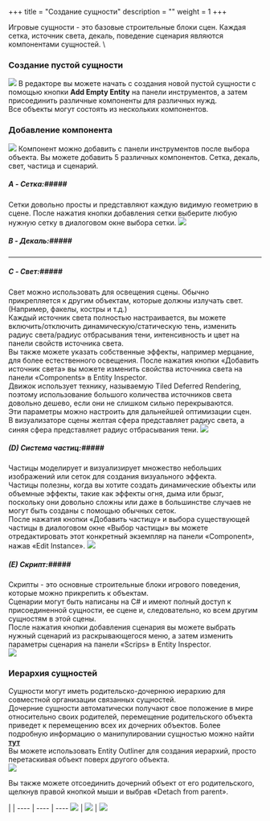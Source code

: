 +++
title = "Создание сущности"
description = ""
weight = 1
+++

Игровые сущности - это базовые строительные блоки сцен. Каждая сетка, источник света, декаль, поведение сценария являются компонентами сущностей.  \

### Создание пустой сущности  ###
![](/img/create_new_entity/add_empty_entity_toolbar.png)
В редакторе вы можете начать с создания новой пустой сущности с помощью кнопки <strong>Add Empty Entity</strong> на панели инструментов, а затем присоединить различные компоненты для различных нужд.  \
Все объекты могут состоять из нескольких компонентов.

### Добавление компонента ###
![](/img/create_new_entity/add_component.png)
Компонент можно добавить с панели инструментов после выбора объекта.
Вы можете добавить 5 различных компонентов.
Сетка, декаль, свет, частица и сценарий.

##### A - Сетка:#####
Сетки довольно просты и представляют каждую видимую геометрию в сцене. После нажатия кнопки добавления сетки выберите любую нужную сетку в диалоговом окне выбора сетки.
![](/img/create_new_entity/add_mesh.png)

##### B - Декаль:#####
---

##### C - Свет:#####
Свет можно использовать для освещения сцены. Обычно прикрепляется к другим объектам, которые должны излучать свет. (Например, факелы, костры и т.д.) \
Каждый источник света полностью настраивается, вы можете включить/отключить динамическую/статическую тень, изменить радиус света/радиус отбрасывания тени, интенсивность и цвет на панели свойств источника света. \
Вы также можете указать собственные эффекты, например мерцание, для более естественного освещения.
После нажатия кнопки «Добавить источник света» вы можете изменить свойства источника света на панели «Components» в Entity Inspector.  \
Движок использует технику, называемую Tiled Deferred Rendering, поэтому использование большого количества источников света довольно дешево, если они не слишком сильно перекрываются. \
Эти параметры можно настроить для дальнейшей оптимизации сцен. \
В визуализаторе сцены желтая сфера представляет радиус света, а синяя сфера представляет радиус отбрасывания тени.
![](/img/create_new_entity/add_light.png)

##### (D) Система частиц:#####
Частицы моделирует и визуализирует множество небольших изображений или сеток для создания визуального эффекта. \
Частицы полезны, когда вы хотите создать динамические объекты или объемные эффекты, такие как эффекты огня, дыма или брызг, поскольку они довольно сложны или даже в большинстве случаев не могут быть созданы с помощью обычных сеток. \
После нажатия кнопки «Добавить частицу» и выбора существующей частицы в диалоговом окне «Выбор частицы» вы можете отредактировать этот конкретный экземпляр на панели «Component», нажав «Edit Instance».
![](/img/create_new_entity/add_particle.png)

##### (E) Скрипт:#####
Скрипты - это основные строительные блоки игрового поведения, которые можно прикрепить к объектам. \
Сценарии могут быть написаны на C# и имеют полный доступ к присоединенной сущности, ее сцене и, следовательно, ко всем другим сущностям в этой сцены. \
После нажатия кнопки добавления сценария вы можете выбрать нужный сценарий из раскрывающегося меню, а затем изменить параметры сценария на панели «Scrips» в Entity Inspector. \
![](/img/create_new_entity/add_script.png)

### Иерархия сущностей ###
Сущности могут иметь родительско-дочернюю иерархию для совместной организации связанных сущностей.  \
Дочерние сущности автоматически получают свое положение в мире относительно своих родителей, перемещение родительского объекта приведет к перемещению всех их дочерних объектов.
Более подробную информацию о манипулировании сущностью можно найти <strong><a href='{{< relref "entity_inspector.md" >}}'>тут</a></strong> \
Вы можете использовать Entity Outliner для создания иерархий, просто перетаскивая объект поверх другого объекта. \
![](/img/create_new_entity/empty_entity_outliner.png)

Вы также можете отсоединить дочерний объект от его родительского, щелкнув правой кнопкой мыши и выбрав «Detach from parent».

 | | 
---- | ---- | ----
![](/img/create_new_entity/detach_before.png) | ![](/img/create_new_entity/detach_select.png) | ![](/img/create_new_entity/detach_after.png)


